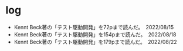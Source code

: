 # log

- Kennt Beck著の「テスト駆動開発」を72pまで読んだ。　2022/08/15
- Kennt Beck著の「テスト駆動開発」を154pまで読んだ。　2022/08/18
- Kennt Beck著の「テスト駆動開発」を179pまで読んだ。　2022/08/22
